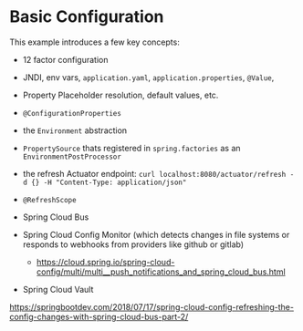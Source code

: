 # Basic Configuration 

This example introduces a few key concepts:


 * 12 factor configuration 
 * JNDI, env vars, `application.yaml`, `application.properties`, `@Value`, 
 * Property Placeholder resolution, default values, etc. 
 * `@ConfigurationProperties`

 * the `Environment` abstraction 
 * `PropertySource` thats registered in `spring.factories` as an `EnvironmentPostProcessor` 



 * the refresh Actuator endpoint: `curl localhost:8080/actuator/refresh -d {} -H "Content-Type: application/json" `
 * `@RefreshScope`
 * Spring Cloud Bus 
 * Spring Cloud Config Monitor (which detects changes in file systems or responds to webhooks from providers like github or gitlab)
    * https://cloud.spring.io/spring-cloud-config/multi/multi__push_notifications_and_spring_cloud_bus.html
 * Spring Cloud Vault  


https://springbootdev.com/2018/07/17/spring-cloud-config-refreshing-the-config-changes-with-spring-cloud-bus-part-2/
